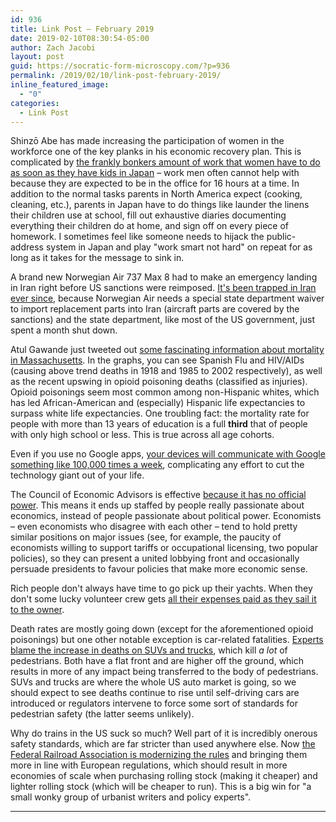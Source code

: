 ```yaml
---
id: 936
title: Link Post – February 2019
date: 2019-02-10T08:30:54-05:00
author: Zach Jacobi
layout: post
guid: https://socratic-form-microscopy.com/?p=936
permalink: /2019/02/10/link-post-february-2019/
inline_featured_image:
  - "0"
categories:
  - Link Post
---
```


Shinzō Abe has made increasing the participation of women in the workforce one of the key planks in his economic recovery plan. This is complicated by <a href="https://www.nytimes.com/2019/02/02/world/asia/japan-working-mothers.html">the frankly bonkers amount of work that women have to do as soon as they have kids in Japan</a> – work men often cannot help with because they are expected to be in the office for 16 hours at a time. In addition to the normal tasks parents in North America expect (cooking, cleaning, etc.), parents in Japan have to do things like launder the linens their children use at school, fill out exhaustive diaries documenting everything their children do at home, and sign off on every piece of homework. I sometimes feel like someone needs to hijack the public-address system in Japan and play "work smart not hard" on repeat for as long as it takes for the message to sink in.

A brand new Norwegian Air 737 Max 8 had to make an emergency landing in Iran right before US sanctions were reimposed. <a href="reimposed">It's been trapped in Iran ever since</a>, because Norwegian Air needs a special state department waiver to import replacement parts into Iran (aircraft parts are covered by the sanctions) and the state department, like most of the US government, just spent a month shut down.

Atul Gawande just tweeted out <a href="https://twitter.com/Atul_Gawande/status/1078646188344336384">some fascinating information about mortality in Massachusetts</a>. In the graphs, you can see Spanish Flu and HIV/AIDs (causing above trend deaths in 1918 and 1985 to 2002 respectively), as well as the recent upswing in opioid poisoning deaths (classified as injuries). Opioid poisonings seem most common among non-Hispanic whites, which has led African-American and (especially) Hispanic life expectancies to surpass white life expectancies. One troubling fact: the mortality rate for people with more than 13 years of education is a full <strong>third</strong> that of people with only high school or less. This is true across all age cohorts.

Even if you use no Google apps, <a href="https://gizmodo.com/i-cut-google-out-of-my-life-it-screwed-up-everything-1830565500?">your devices will communicate with Google something like 100,000 times a week</a>, complicating any effort to cut the technology giant out of your life.

The Council of Economic Advisors is effective <a href="https://www.econlib.org/archives/2018/05/why_is_the_cea.html">because it has no official power</a>. This means it ends up staffed by people really passionate about economics, instead of people passionate about political power. Economists – even economists who disagree with each other – tend to hold pretty similar positions on major issues (see, for example, the paucity of economists willing to support tariffs or occupational licensing, two popular policies), so they can present a united lobbying front and occasionally persuade presidents to favour policies that make more economic sense.

Rich people don't always have time to go pick up their yachts. When they don't some lucky volunteer crew gets <a href="https://www.ft.com/content/d7a5661c-02b8-11e9-9d01-cd4d49afbbe3">all their expenses paid as they sail it to the owner</a>.

Death rates are mostly going down (except for the aforementioned opioid poisonings) but one other notable exception is car-related fatalities. <a href="https://www.freep.com/story/money/cars/2018/06/28/suvs-killing-americas-pedestrians/646139002/">Experts blame the increase in deaths on SUVs and trucks</a>, which kill <em>a lot</em> of pedestrians. Both have a flat front and are higher off the ground, which results in more of any impact being transferred to the body of pedestrians. SUVs and trucks are where the whole US auto market is going, so we should expect to see deaths continue to rise until self-driving cars are introduced or regulators intervene to force some sort of standards for pedestrian safety (the latter seems unlikely).

Why do trains in the US suck so much? Well part of it is incredibly onerous safety standards, which are far stricter than used anywhere else. Now <a href="https://usa.streetsblog.org/2018/11/23/u-s-finally-legalizes-modern-european-style-train-cars">the Federal Railroad Association is modernizing the rules</a> and bringing them more in line with European regulations, which should result in more economies of scale when purchasing rolling stock (making it cheaper) and lighter rolling stock (which will be cheaper to run). This is a big win for "a small wonky group of urbanist writers and policy experts".

<hr class="post-end" />
